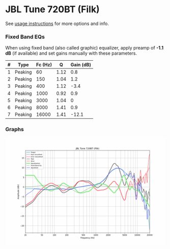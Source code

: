 # JBL Tune 720BT (Filk)
See [usage instructions](https://github.com/jaakkopasanen/AutoEq#usage) for more options and info.

### Fixed Band EQs
When using fixed band (also called graphic) equalizer, apply preamp of **-1.1 dB** (if available) and set gains manually with these parameters.

|   # | Type    |   Fc (Hz) |    Q |   Gain (dB) |
|-----|---------|-----------|------|-------------|
|   1 | Peaking |        60 | 1.12 |         0.8 |
|   2 | Peaking |       150 | 1.04 |         1.2 |
|   3 | Peaking |       400 | 1.12 |        -3.4 |
|   4 | Peaking |      1000 | 0.92 |         0.9 |
|   5 | Peaking |      3000 | 1.04 |         0   |
|   6 | Peaking |      8000 | 1.41 |         0.9 |
|   7 | Peaking |     16000 | 1.41 |       -12.1 |

### Graphs
![](./JBL%20Tune%20720BT%20(Filk).png)
